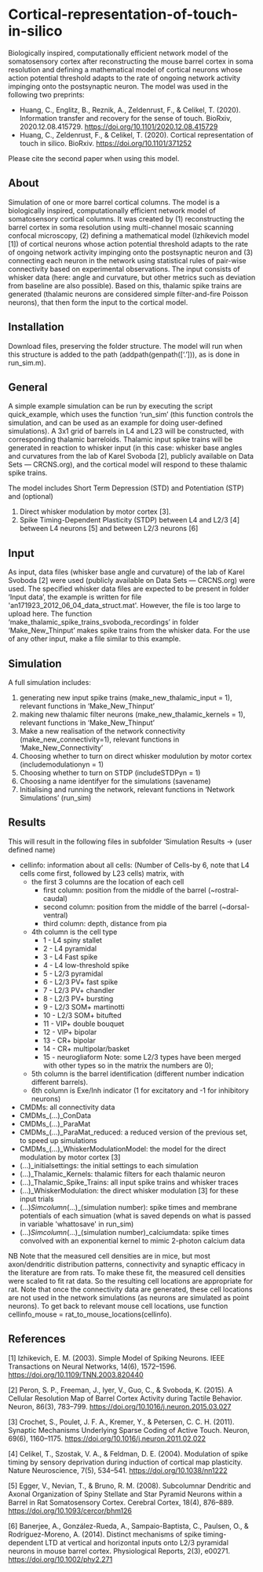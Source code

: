 # Cortical-representation-of-touch-in-silico
Biologically inspired, computationally efficient network model of the somatosensory cortex after reconstructing the mouse barrel cortex in soma resolution and defining a mathematical model of cortical neurons whose action potential threshold adapts to the rate of ongoing network activity impinging onto the postsynaptic neuron. 
The model was used in the following two preprints:
* Huang, C., Englitz, B., Reznik, A., Zeldenrust, F., & Celikel, T. (2020). Information transfer and recovery for the sense of touch. BioRxiv, 2020.12.08.415729. https://doi.org/10.1101/2020.12.08.415729
* Huang, C., Zeldenrust, F., & Celikel, T. (2020). Cortical representation of touch in silico. BioRxiv. https://doi.org/10.1101/371252

Please cite the second paper when using this model.

## About

Simulation of one or more barrel cortical columns. The model is a biologically inspired, computationally efficient network model of  somatosensory cortical columns. It was created by (1) reconstructing the barrel cortex in soma resolution using multi-channel mosaic scanning confocal microscopy, (2) defining a mathematical model (Izhikevich model [1]) of cortical neurons whose action potential threshold adapts to the rate of ongoing network activity impinging onto the postsynaptic neuron and (3) connecting each neuron in the network using statistical rules of pair-wise connectivity based on experimental observations. The input consists of whisker data (here: angle and curvature, but other metrics such as deviation from baseline are also possible). Based on this, thalamic spike trains are generated (thalamic neurons are considered simple filter-and-fire Poisson neurons), that then form the input to the cortical model. 

## Installation

Download files, preserving the folder structure. The model will run when this structure is added to the path (addpath(genpath([‘.’])), as is done in run_sim.m).

## General

A simple example simulation can be run by executing the script quick_example, which uses the function ‘run_sim’ (this function controls the simulation, and can be used as an example for doing user-defined simulations). A 3x1 grid of barrels in L4 and L23 will be constructed, with corresponding thalamic barreloids. Thalamic input spike trains will be generated in reaction to whisker input (in this case: whisker base angles and curvatures from the lab of Karel Svoboda [2], publicly available on Data Sets — CRCNS.org), and the cortical model will respond to these thalamic spike trains. 

The model includes Short Term Depression (STD) and Potentiation (STP) and (optional)
1. Direct whisker modulation by motor cortex [3].
2. Spike Timing-Dependent Plasticity (STDP) between L4 and L2/3 [4] between L4 neurons [5] and between L2/3 neurons [6]

## Input

As input, data files (whisker base angle and curvature) of the lab of Karel Svoboda [2] were used (publicly available on Data Sets — CRCNS.org) were used. The specified whisker data files are expected to be present in folder ‘Input data’, the example is written for file 'an171923_2012_06_04_data_struct.mat'. However, the file is too large to upload here. The function ‘make_thalamic_spike_trains_svoboda_recordings’ in folder ‘Make_New_Thinput’ makes spike trains from the whisker data. For the use of any other input, make a file similar to this example. 

## Simulation

A full simulation includes:
1.	generating new input spike trains (make_new_thalamic_input = 1), relevant functions in ‘Make_New_Thinput’
2.	making new thalamic filter neurons (make_new_thalamic_kernels = 1), relevant functions in ‘Make_New_Thinput’
3.	Make a new realisation of the network connectivity (make_new_connectivity=1), relevant functions in ‘Make_New_Connectivity’
4.  Choosing whether to turn on direct whisker modulution by motor cortex (includemodulationyn = 1)
5.  Choosing whether to turn on STDP (includeSTDPyn = 1)
6.  Choosing a name identifyer for the simulations (savename)
6.	Initialising and running the network, relevant functions in ‘Network Simulations’ (run_sim)

## Results

This will result in the following files in subfolder ‘Simulation Results -> (user defined name)

* cellinfo: information about all cells: (Number of Cells-by 6, note that L4 cells come first, followed by L23 cells) matrix, with
	* the first 3 columns are the location of each cell 
		* first column: position from the middle of the barrel (~rostral-caudal)
		* second column: position from the middle of the barrel (~dorsal-ventral) 
		* third column: depth, distance from pia
	* 4th column is the cell type 
		* 1 - L4 spiny stallet
		* 2 - L4 pyramidal
		* 3 - L4 Fast spike 
		* 4 - L4 low-threshold spike
		* 5 - L2/3 pyramidal 
		* 6 - L2/3 PV+ fast spike
		* 7 - L2/3 PV+ chandler
		* 8 - L2/3 PV+ bursting 
		* 9 - L2/3 SOM+ martinotti 
		* 10 - L2/3 SOM+ bitufted 
		* 11 - VIP+ double bouquet 
		* 12 - VIP+ bipolar
		* 13 - CR+ bipolar
		* 14 - CR+ multipolar/basket			
		* 15 - neurogliaform 
		Note: some L2/3 types have been merged with other types so in the matrix the numbers are 0); 
	* 5th column is the barrel identification (different number indication different barrels). 
	* 6th column is Exe/Inh indicator (1 for excitatory and -1 for inhibitory neurons)
* CMDMs: all connectivity data
* CMDMs_(…)_ConData
* CMDMs_(…)_ParaMat 
* CMDMs_(…)_ParaMat_reduced: a reduced version of the previous set, to speed up simulations
* CMDMs_(…)_WhiskerModulationModel: the model for the direct modulation by motor cortex [3]
* (…)_initialsettings: the initial settings to each simulation
* (…)_Thalamic_Kernels: thalamic filters for each thalamic neuron
* (…)_Thalamic_Spike_Trains: all input spike trains and whisker traces
* (…)_WhiskerModulation: the direct whisker modulation [3] for these input trials
* (…)_Simcolumn_(…)_(simulation number): spike times and membrane potentials of each simuation (what is saved depends on what is passed in variable 'whattosave' in run_sim)
* (…)_Simcolumn_(…)_(simulation number)_calciumdata: spike times convolved with an exponential kernel to mimic 2-photon calcium data

NB Note that the measured cell densities are in mice, but most axon/dendritic distribution patterns, connectivity and synaptic efficacy in the literature are from rats. To make these fit, the measured cell densities were scaled to fit rat data. So the resulting cell locations are appropriate for rat. Note that once the connectivity data are generated, these cell locations are not used in the network simulations (as neurons are simulated as point neurons). To get back to relevant mouse cell locations, use function cellinfo_mouse = rat_to_mouse_locations(cellinfo).

## References

[1] Izhikevich, E. M. (2003). Simple Model of Spiking Neurons. IEEE Transactions on Neural Networks, 14(6), 1572–1596. https://doi.org/10.1109/TNN.2003.820440

[2] Peron, S. P., Freeman, J., Iyer, V., Guo, C., & Svoboda, K. (2015). A Cellular Resolution Map of Barrel Cortex Activity during Tactile Behavior. Neuron, 86(3), 783–799. https://doi.org/10.1016/j.neuron.2015.03.027

[3] Crochet, S., Poulet, J. F. A., Kremer, Y., & Petersen, C. C. H. (2011). Synaptic Mechanisms Underlying Sparse Coding of Active Touch. Neuron, 69(6), 1160–1175. https://doi.org/10.1016/j.neuron.2011.02.022

[4] Celikel, T., Szostak, V. A., & Feldman, D. E. (2004). Modulation of spike timing by sensory deprivation during induction of cortical map plasticity. Nature Neuroscience, 7(5), 534–541. https://doi.org/10.1038/nn1222

[5] Egger, V., Nevian, T., & Bruno, R. M. (2008). Subcolumnar Dendritic and Axonal Organization of Spiny Stellate and Star Pyramid Neurons within a Barrel in Rat Somatosensory Cortex. Cerebral Cortex, 18(4), 876–889. https://doi.org/10.1093/cercor/bhm126

[6] Banerjee, A., González-Rueda, A., Sampaio-Baptista, C., Paulsen, O., & Rodríguez-Moreno, A. (2014). Distinct mechanisms of spike timing-dependent LTD at vertical and horizontal inputs onto L2/3 pyramidal neurons in mouse barrel cortex. Physiological Reports, 2(3), e00271. https://doi.org/10.1002/phy2.271


